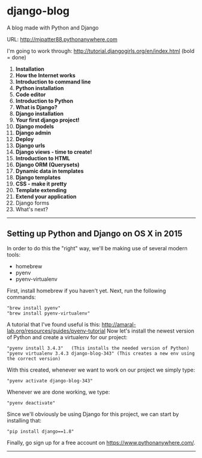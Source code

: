# django-blog
A blog made with Python and Django

URL: <http://mjpatter88.pythonanywhere.com>

I'm going to work through: http://tutorial.djangogirls.org/en/index.html (bold = done)

1. **Installation**
2. **How the Internet works**
3. **Introduction to command line**
4. **Python installation**
5. **Code editor**
6. **Introduction to Python**
7. **What is Django?**
8. **Django installation**
9. **Your first django project!**
10. **Django models**
11. **Django admin**
12. **Deploy**
13. **Django urls**
14. **Django views - time to create!**
15. **Introduction to HTML**
16. **Django ORM (Querysets)**
17. **Dynamic data in templates**
18. **Django templates**
19. **CSS - make it pretty**
20. **Template extending**
21. **Extend your application**
22. Django forms
23. What's next?

- - -

## Setting up Python and Django on OS X in 2015
In order to do this the "right" way, we'll be making use of several modern tools:
* homebrew
* pyenv
* pyenv-virtualenv

First, install homebrew if you haven't yet. Next, run the following commands:

    "brew install pyenv"
    "brew install pyenv-virtualenv"

A tutorial that I've found useful is this: <http://amaral-lab.org/resources/guides/pyenv-tutorial>
Now let's install the newest version of Python and create a virtualenv for our project:

    "pyenv install 3.4.3"   (This installs the needed version of Python)
    "pyenv virtualenv 3.4.3 django-blog-343" (This creates a new env using the correct version)

With this created, whenever we want to work on our project we simply type:

    "pyenv activate django-blog-343"

Whenever we are done working, we type:

    "pyenv deactivate"

Since we'll obviously be using Django for this project, we can start by installing that:

    "pip install django==1.8"

Finally, go sign up for a free account on <https://www.pythonanywhere.com/>.

- - -


